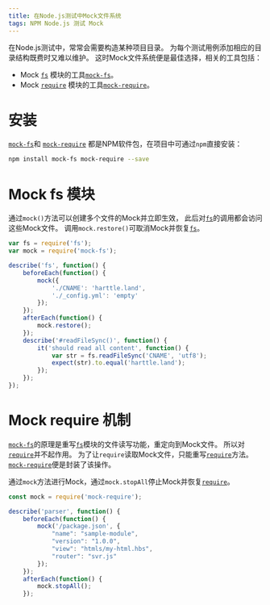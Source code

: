 ```yaml
---
title: 在Node.js测试中Mock文件系统
tags: NPM Node.js 测试 Mock
---
```


在Node.js测试中，常常会需要构造某种项目目录。
为每个测试用例添加相应的目录结构既费时又难以维护。
这时Mock文件系统便是最佳选择，相关的工具包括：

* Mock [`fs`][fs] 模块的工具[`mock-fs`][mock-fs]。
* Mock [`require`][require] 模块的工具[`mock-require`][mock-require]。

<!--more-->

# 安装

[`mock-fs`][mock-fs]和 [`mock-require`][mock-require]
都是NPM软件包，在项目中可通过`npm`直接安装：

```bash
npm install mock-fs mock-require --save
```

# Mock fs 模块

通过`mock()`方法可以创建多个文件的Mock并立即生效，
此后对[`fs`][fs]的调用都会访问这些Mock文件。
调用`mock.restore()`可取消Mock并恢复[`fs`][fs]。

```javascript
var fs = require('fs');
var mock = require('mock-fs');

describe('fs', function() {
    beforeEach(function() {
        mock({
            './CNAME': 'harttle.land',
            './_config.yml': 'empty'
        });
    });
    afterEach(function() {
        mock.restore();
    });
    describe('#readFileSync()', function() {
        it('should read all content', function() {
            var str = fs.readFileSync('CNAME', 'utf8');
            expect(str).to.equal('harttle.land');
        });
    });
});
```

# Mock require 机制

[`mock-fs`][mock-fs]的原理是重写[`fs`][fs]模块的文件读写功能，重定向到Mock文件。
所以对[`require`][require]并不起作用。
为了让`require`读取Mock文件，只能重写[`require`][require]方法。
[`mock-require`][mock-require]便是封装了该操作。

通过`mock`方法进行Mock，通过`mock.stopAll`停止Mock并恢复[`require`][require]。

```javascript
const mock = require('mock-require');

describe('parser', function() {
    beforeEach(function() {
        mock('/package.json', {
            "name": "sample-module",
            "version": "1.0.0",
            "view": "htmls/my-html.hbs",
            "router": "svr.js"
        });
    });
    afterEach(function() {
        mock.stopAll();
    });
```
 

[mock-fs]: https://github.com/tschaub/mock-fs
[mock-require]: https://github.com/boblauer/mock-require
[require]: https://nodejs.org/api/modules.html
[fs]: https://nodejs.org/api/fs.html
